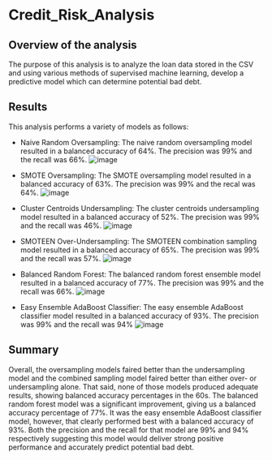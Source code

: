 # Credit_Risk_Analysis

## Overview of the analysis
The purpose of this analysis is to analyze the loan data stored in the CSV and using various methods of supervised machine learning, develop a predictive model which can
determine potential bad debt.

## Results

This analysis performs a variety of models as follows:

* Naive Random Oversampling:  The naive random oversampling model resulted in a balanced accuracy of 64%.  The precision was 99% and the recall was 66%.
![image](https://user-images.githubusercontent.com/91292960/151738916-2b305d6d-c184-4cf4-9102-459a92f080e4.png)
 
* SMOTE Oversampling:  The SMOTE oversampling model resulted in a balanced accuracy of 63%.  The precision was 99% and the recal was 64%.
![image](https://user-images.githubusercontent.com/91292960/151739133-1c4aa6be-e5ee-48f7-9b1c-a1c46a89cc87.png)

* Cluster Centroids Undersampling:  The cluster centroids undersampling model resulted in a balanced accuracy of 52%.  The precision was 99% and the recall was 46%.
![image](https://user-images.githubusercontent.com/91292960/151739265-f7075493-2621-4383-b17a-71067707e1f8.png)

* SMOTEEN Over-Undersampling:  The SMOTEEN combination sampling model resulted in a balanced accuracy of 65%.  The precision was 99% and the recall was 57%.
![image](https://user-images.githubusercontent.com/91292960/151739414-dab14896-116f-4bfb-a44b-5f4507203c15.png)

* Balanced Random Forest:  The balanced random forest ensemble model resulted in a balanced accuracy of 77%.  The precision was 99% and the recall was 66%.
![image](https://user-images.githubusercontent.com/91292960/151739587-69c733b6-78a7-400d-96d2-519a06f95673.png)

* Easy Ensemble AdaBoost Classifier:  The easy ensemble AdaBoost classifier model resulted in a balanced accuracy of 93%.  The precision was 99% and the recall was 94%
![image](https://user-images.githubusercontent.com/91292960/151739749-82361d80-b2f6-46a6-960f-d42f1395f7f2.png)
  
## Summary
Overall, the oversampling models faired better than the undersampling model and the combined sampling model faired better than either over- or undersampling alone. 
That said, none of those models produced adequate results, showing balanced accuracy percentages in the 60s.  The balanced random forest model was a significant improvement, giving us a balanced accuracy percentage of 77%.  It was the easy ensemble AdaBoost classifier model, however, that clearly performed best with a balanced accuracy of 93%.
Both the precision and the recall for that model are 99% and 94% respectively suggesting this model would deliver strong positive performance and accurately predict potential
bad debt.
